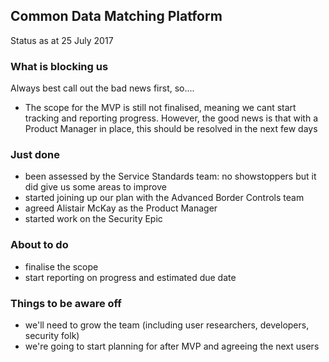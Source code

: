 ## Common Data Matching Platform
Status as at 25 July 2017

### What is blocking us
Always best call out the bad news first, so....
<sapce><space>
- The scope for the MVP is still not finalised, meaning we cant start tracking and reporting progress. However, the good news is that with a Product Manager in place, this should be resolved in the next few days

### Just done

- been assessed by the Service Standards team: no showstoppers but it did give us some areas to improve
- started joining up our plan with the Advanced Border Controls team
- agreed Alistair McKay as the Product Manager
- started work on the Security Epic

### About to do

- finalise the scope
- start reporting on progress and estimated due date

### Things to be aware off

- we'll need to grow the team (including user researchers, developers, security folk)
- we're going to start planning for after MVP and agreeing the next users
